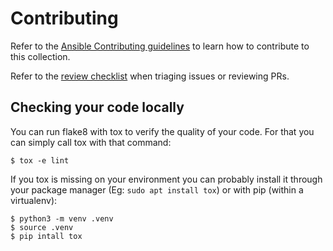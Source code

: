 # Contributing

Refer to the [Ansible Contributing guidelines](https://docs.ansible.com/ansible/devel/community/index.html) to learn how to contribute to this collection.

Refer to the [review checklist](https://docs.ansible.com/ansible/devel/community/collection_contributors/collection_reviewing.html) when triaging issues or reviewing PRs.

## Checking your code locally

You can run flake8 with tox to verify the quality of your code. For that you can simply call tox with that command:
``` console
$ tox -e lint
```

If you tox is missing on your environment you can probably install it through your package manager (Eg: `sudo apt
install tox`) or with pip (within a virtualenv):

``` console
$ python3 -m venv .venv
$ source .venv
$ pip intall tox
```
